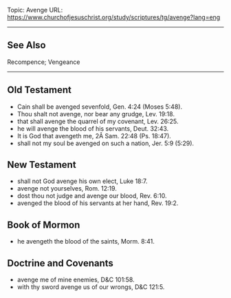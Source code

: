 Topic: Avenge
URL: https://www.churchofjesuschrist.org/study/scriptures/tg/avenge?lang=eng

---

## See Also

Recompence; Vengeance

---

## Old Testament

- Cain shall be avenged sevenfold, Gen. 4:24 (Moses 5:48).
- Thou shalt not avenge, nor bear any grudge, Lev. 19:18.
- that shall avenge the quarrel of my covenant, Lev. 26:25.
- he will avenge the blood of his servants, Deut. 32:43.
- It is God that avengeth me, 2Â Sam. 22:48 (Ps. 18:47).
- shall not my soul be avenged on such a nation, Jer. 5:9 (5:29).

## New Testament

- shall not God avenge his own elect, Luke 18:7.
- avenge not yourselves, Rom. 12:19.
- dost thou not judge and avenge our blood, Rev. 6:10.
- avenged the blood of his servants at her hand, Rev. 19:2.

## Book of Mormon

- he avengeth the blood of the saints, Morm. 8:41.

## Doctrine and Covenants

- avenge me of mine enemies, D&C 101:58.
- with thy sword avenge us of our wrongs, D&C 121:5.

